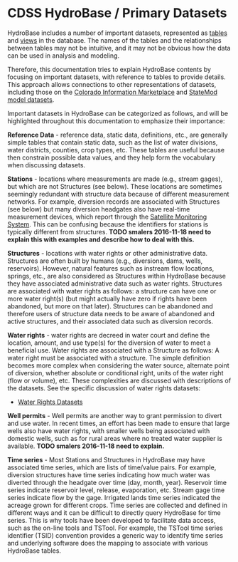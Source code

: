 # CDSS HydroBase / Primary Datasets #

HydroBase includes a number of important datasets, represented as [tables](https://en.wikipedia.org/wiki/Table_(database))
and [views](https://en.wikipedia.org/wiki/View_(SQL)) in the database.
The names of the tables and the relationships between tables may not be intuitive,
and it may not be obvious how the data can be used in analysis and modeling.

Therefore, this documentation tries to explain HydroBase contents by focusing on important datasets, with reference to tables to provide details.
This approach allows connections to other representations of datasets, including those on the [Colorado Information Marketplace](http://data.colorado.gov)
and [StateMod model datasets](http://cdss.state.co.us/Modeling/Pages/SurfaceWaterStateMod.aspx).

Important datasets in HydroBase can be categorized as follows, and will be highlighted throughout this documentation to emphasize their importance:

**Reference Data** - reference data, static data, definitions, etc., are generally simple tables that contain
static data, such as the list of water divisions, water districts, counties, crop types, etc.
These tables are useful because then constrain possible data values, and they help form the vocabulary when discussing datasets.

**Stations** - locations where measurements are made (e.g., stream gages), but which are not Structures (see below).
These locations are  sometimes seemingly redundant with structure data because of different measurement networks.
For example, diversion records are associated with Structures (see below) but many diversion headgates also
have real-time measurement devices, which report through the [Satellite Monitoring System](http://www.dwr.state.co.us/Surfacewater/default.aspx).
This can be confusing because the identifiers for stations is typically different from structures.
**TODO smalers 2016-11-18 need to explain this with examples and describe how to deal with this.**

**Structures** - locations with water rights or other administrative data.  Structures are often built by humans (e.g., diversions, dams, wells, reservoirs).
However, natural features such as instream flow locations, springs, etc., are also considered as Structures within HydroBase because they
have associated administrative data such as water rights.
Structures are associated with water rights as follows:  a structure can have one or more water right(s) (but might actually have zero if rights have been abandoned,
but more on that later).
Structures can be abandoned and therefore users of structure data needs to be aware of abandoned and active structures, and their associated data such as diversion records.

**Water rights** - water rights are decreed in water court and define the location, amount, and use type(s) for the diversion of water
to meet a beneficial use.  Water rights are associated with a Structure as follows:  A water right must be associated with a structure.
The simple definition becomes more complex when considering the water source, alternate point of diversion,
whether absolute or conditional right, units of the water right (flow or volume), etc.  These complexities are
discussed with descriptions of the datasets.  See the specific discussion of water rights datasets:

* [Water Rights Datasets](../datasets/water-rights/)

**Well permits** - Well permits are another way to grant permission to divert and use water.
In recent times, an effort has been made to ensure that large wells also have water rights, with smaller wells being associated with
domestic wells, such as for rural areas where no treated water supplier is available.  **TODO smalers 2016-11-18 need to explain.**

**Time series** - Most Stations and Structures in HydroBase may have associated time series, which are lists of time/value pairs.
For example, diversion structures have time series indicating how much water was diverted through the headgate over time (day, month, year).
Reservoir time series indicate reservoir level, release, evaporation, etc.
Stream gage time series indicate flow by the gage.  Irrigated lands time series indicated the acreage grown for different crops.
Time series are collected and defined in different ways and it can be difficult to directly query HydroBase for time series.
This is why tools have been developed to facilitate data access, such as the on-line tools and TSTool.
For example, the TSTool time series identifier (TSID) convention provides a generic way to identify time series and
underlying software does the mapping to associate with various HydroBase tables.
